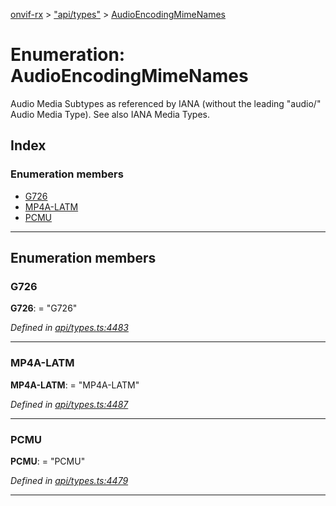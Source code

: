 [onvif-rx](../README.md) > ["api/types"](../modules/_api_types_.md) > [AudioEncodingMimeNames](../enums/_api_types_.audioencodingmimenames.md)

# Enumeration: AudioEncodingMimeNames

Audio Media Subtypes as referenced by IANA (without the leading "audio/" Audio Media Type). See also IANA Media Types.

## Index

### Enumeration members

* [G726](_api_types_.audioencodingmimenames.md#g726)
* [MP4A-LATM](_api_types_.audioencodingmimenames.md#mp4a_latm)
* [PCMU](_api_types_.audioencodingmimenames.md#pcmu)

---

## Enumeration members

<a id="g726"></a>

###  G726

**G726**:  = "G726"

*Defined in [api/types.ts:4483](https://github.com/patrickmichalina/onvif-rx/blob/034e4d6/src/api/types.ts#L4483)*

___
<a id="mp4a_latm"></a>

###  MP4A-LATM

**MP4A-LATM**:  = "MP4A-LATM"

*Defined in [api/types.ts:4487](https://github.com/patrickmichalina/onvif-rx/blob/034e4d6/src/api/types.ts#L4487)*

___
<a id="pcmu"></a>

###  PCMU

**PCMU**:  = "PCMU"

*Defined in [api/types.ts:4479](https://github.com/patrickmichalina/onvif-rx/blob/034e4d6/src/api/types.ts#L4479)*

___

